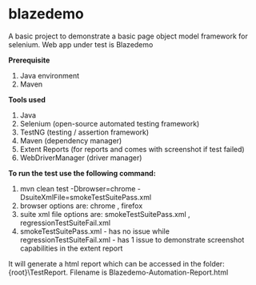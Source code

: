 # blazedemo
A basic project to demonstrate a basic page object model framework for selenium. Web app under test is Blazedemo

**Prerequisite**
1. Java environment 
2. Maven 

**Tools used**
1. Java 
2. Selenium (open-source automated testing framework)   
3. TestNG (testing / assertion framework)
4. Maven (dependency manager)
5. Extent Reports (for reports and comes with screenshot if test failed)
6. WebDriverManager (driver manager)

**To run the test use the following command:**
1. mvn clean test -Dbrowser=chrome -DsuiteXmlFile=smokeTestSuitePass.xml
2. browser options are: chrome , firefox 
3. suite xml file options are: smokeTestSuitePass.xml , regressionTestSuiteFail.xml
4. smokeTestSuitePass.xml - has no issue while regressionTestSuiteFail.xml - has 1 issue to demonstrate screenshot capabilities in the extent report
  
It will generate a html report which can be accessed in the folder: {root}\TestReport.
Filename is Blazedemo-Automation-Report.html
